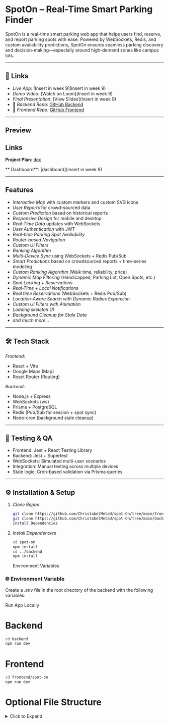<!-- @format -->

# SpotOn – Real-Time Smart Parking Finder

SpotOn is a real-time smart parking web app that helps users find, reserve, and report parking spots with ease. Powered by WebSockets, Redis, and custom availability predictions, SpotOn ensures seamless parking discovery and decision-making—especially around high-demand zones like campus lots.

---

## 🔗 Links

- _Live App:_ [Insert in week 9](insert in week 9)
- _Demo Video:_ [Watch on Loom](Insert in week 9)
- _Final Presentation:_ [View Slides](Insert in week 9)
- 📁 _Backend Repo:_ [GitHub Backend](https://github.com/ChristabelMetaU/spot-On/tree/main/backend)
- 📁 _Frontend Repo:_ [GitHub Frontend](https://github.com/ChristabelMetaU/spot-On/tree/main/frontend/spot-on)

---

## Preview

## Links

**Project Plan**: [doc](https://docs.google.com/document/d/1LkKYKh1WW_9y6B1muTMsE6WbKj9iHvFBQfIP3HhKDMA/edit?tab=t.0)

** Dashboard**: [dashboard](insert in week 9)

---

## Features

- _Interactive Map_ with custom markers and custom SVG icons
- _User Reports_ for crowd-sourced data
- _Custom Prediction_ based on historical reports
- _Responsive Design_ for mobile and desktop
- _Real-Time Data_ updates with WebSockets
- _User Authentication_ with JWT
- _Real-time Parking Spot Availability_
- _Router-based Navigation_
- _Custom UI Filters_
- _Ranking Algorithm_
- _Multi-Device Sync_ using WebSockets + Redis Pub/Sub
- _Smart Predictions_ based on crowdsourced reports + time-series modeling
- _Custom Ranking Algorithm_ (Walk time, reliability, price)
- _Dynamic Map Filtering_ (Handicapped, Parking Lot, Open Spots, etc.)
- _Spot Locking + Reservations_
- _Real-Time + Local Notifications_
- _Real time Reservations_ (WebSockets + Redis Pub/Sub)
- _Location-Aware Search with Dynamic Radius Expansion_
- _Custom UI Filters with Animation_
- _Loading skeleton UI_
- _Background Cleanup for Stale Data_
- _and much more..._

---

## 🛠️ Tech Stack

_Frontend:_

- React + Vite
- Google Maps (Map)
- React Router (Routing)

_Backend:_

- Node.js + Express
- WebSockets (ws)
- Prisma + PostgreSQL
- Redis (Pub/Sub for session + spot sync)
- Node-cron (background stale cleanup)

---

## 🧪 Testing & QA

- Frontend: Jest + React Testing Library
- Backend: Jest + Supertest
- WebSockets: Simulated multi-user scenarios
- Integration: Manual testing across multiple devices
- Stale logic: Cron-based validation via Prisma queries

---

## ⚙️ Installation & Setup

1. _Clone Repos_

   ```bash
   git clone https://github.com/ChristabelMetaU/spot-On/tree/main/frontend/spot-on
   git clone https://github.com/ChristabelMetaU/spot-On/tree/main/backend
   Install Dependencies
   ```

2. _Install Dependencies_
   ```bash
   cd spot-on
   npm install
   cd ../backend
   npm install
   ```
   Environment Variables

### 🌐 Environment Variable

Create a _.env_ file in the root directory of the backend with the following variables:

Run App Locally

# Backend

```bash
cd backend
npm run dev

```

# Frontend

```bash
cd frontend/spot-on
npm run dev
```

# Optional File Structure

<details> <summary>Click to Expand</summary>

frontend/spot-on/
├── components/
│ ├── Map.jsx
│ ├── PredictionCard.jsx
│ ├── FilterBar.jsx
│ ├── and more
├── pages/
│ ├── Home.jsx
│ ├── Reserve.jsx
│ ├── and more
├── utils/
│ ├── haversine.js
│ ├── predictionFormatter.js
│ ├── and more
...

backend/
├── routes/
│ ├── predictions.js
│ ├── reports.js
├── utils/
│ ├── staleCleaner.js
│ ├── and more
├── index.js
├── app.js
...

## details

### Author

- Christabel Gosiorah Obi-Nwosu
- Frontend + Backend(Full Stack) Developer | Real-time and Computer Systems | Machine Learning Enthusiast

LinkedIn
[GitHub](https://github.com/Christabel091)
[Portfolio](https://christabel091.github.io/christabel-portfolio/)

# License

This project is licensed under the MIT License.

## Resources

- Google Maps API: https://developers.google.com/maps/documentation/javascript/
- Redis: https://redis.io/
- Node.js: https://nodejs.org/en/
- Express: https://expressjs.com/
- Prisma: https://www.prisma.io/
- React Router: https://reactrouter.com/
- React Testing Library: https://testing-library.com/docs/react-testing-library/
- Jest: https://jestjs.io/
- Supertest: https://www.npmjs.com/package/supertest
- Node-cron: https://www.npmjs.com/package/node-cron
- and more...
